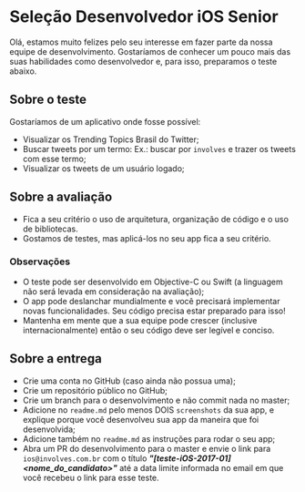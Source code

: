 Seleção Desenvolvedor iOS Senior
==

Olá, estamos muito felizes pelo seu interesse em fazer parte da nossa equipe de desenvolvimento. Gostaríamos de conhecer um pouco mais das suas habilidades como desenvolvedor e, para isso, preparamos o teste abaixo.

Sobre o teste
--

Gostaríamos de um aplicativo onde fosse possível:
- Visualizar os Trending Topics Brasil do Twitter;
- Buscar tweets por um termo: Ex.: buscar por `involves` e trazer os tweets com esse termo;
- Visualizar os tweets de um usuário logado;

Sobre a avaliação
--

- Fica a seu critério o uso de arquitetura, organização de código e o uso de bibliotecas.
- Gostamos de testes, mas aplicá-los no seu app fica a seu critério.

### Observações

- O teste pode ser desenvolvido em Objective-C ou Swift (a linguagem não será levada em consideração na avaliação);
- O app pode deslanchar mundialmente e você precisará implementar novas funcionalidades. Seu código precisa estar preparado para isso!
- Mantenha em mente que a sua equipe pode crescer (inclusive internacionalmente) então o seu código deve ser legível e conciso.

Sobre a entrega
--

- Crie uma conta no GitHub (caso ainda não possua uma);
- Crie um repositório público no GitHub;
- Crie um branch para o desenvolvimento e não commit nada no master;
- Adicione no `readme.md` pelo menos DOIS `screenshots` da sua app, e explique porque você desenvolveu sua app da maneira que foi desenvolvida;
- Adicione também no `readme.md` as instruções para rodar o seu app;
- Abra um PR do desenvolvimento para o master e envie o link para `ios@involves.com.br` com o título ***"[teste-iOS-2017-01] \<nome_do_candidato\>"*** até a data limite informada no email em que você recebeu o link para esse teste.
